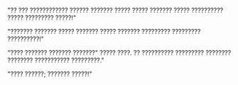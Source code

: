 
"?? ??? ???????????? ?????? ??????? ????? ????? ??????? ????? ?????????? ????? ????????? ?????!"

"??????? ??????? ????? ??????? ????? ??????? ????????? ????????? ??????????!"

"???? ??????? ??????? ???????" ????? ????. ?? ?????????? ????????? ???????? ???????? ??????????? ?????????."

"???? ??????; ??????? ?????!"